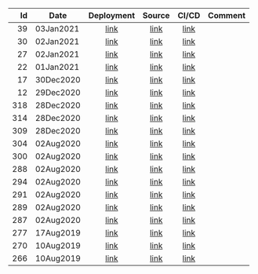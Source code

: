 | Id | Date | Deployment | Source | CI/CD | Comment |
| -: | ---- | :--------: | :----: | :---: | ------- |
| 39 | 03Jan2021 | [link](https://torbjorv.github.io/paintbobs/versions/39/) | [link](https://github.com/torbjorv/paintbobs/commit/d463f9639cd6de3d716b40d16371aea583a317bd) | [link](https://circleci.com/workflow-run/7e65afc3-0694-4d8f-8167-7568f7d07af6) | |
| 30 | 02Jan2021 | [link](https://torbjorv.github.io/paintbobs/versions/30/) | [link](https://github.com/torbjorv/paintbobs/commit/719f36d3542555ed6bc59fb70e2b5d29dfa13937) | [link](https://circleci.com/workflow-run/976acdd3-9a83-4f4d-8186-41d22c5094d8) | |
| 27 | 02Jan2021 | [link](https://torbjorv.github.io/paintbobs/versions/27/) | [link](https://github.com/torbjorv/paintbobs/commit/8959a929f36d8303c140a8281f96d9abf1d7cac5) | [link](https://circleci.com/workflow-run/7daa62b4-70d0-456c-a63c-b41122d28823) | |
| 22 | 01Jan2021 | [link](https://torbjorv.github.io/paintbobs/versions/22/) | [link](https://github.com/torbjorv/paintbobs/commit/fc090b1b1352667d53598a41f0170b22f3bdee55) | [link](https://circleci.com/workflow-run/396f9383-bb1b-4326-92f0-1b2294158a9e) | |
| 17 | 30Dec2020 | [link](https://torbjorv.github.io/paintbobs/versions/17/) | [link](https://github.com/torbjorv/paintbobs/commit/c82961bf5f98af24144798522556931a53cebe6e) | [link](https://circleci.com/workflow-run/fc603a57-cb26-4981-9c3a-a8a6e9485dec) | |
| 12 | 29Dec2020 | [link](https://torbjorv.github.io/paintbobs/versions/12/) | [link](https://github.com/torbjorv/paintbobs/commit/29ac4e7bcf8906946a9e679c2d42ff0cbd863d05) | [link](https://circleci.com/workflow-run/7e5de590-a086-4434-abde-2e4c10337c2a) | |
| 318 | 28Dec2020 | [link](https://torbjorv.github.io/shadebobs/versions/318/) | [link](https://github.com/torbjorv/shadebobs/commit/64d0059bb41a2ab695e1f48b1315618ebae218ee) | [link](https://circleci.com/workflow-run/39714d57-8c69-4dc7-bd70-07e1f733c5cc) | |
| 314 | 28Dec2020 | [link](https://torbjorv.github.io/shadebobs/versions/314/) | [link](https://github.com/torbjorv/shadebobs/commit/767b64b495e2d0ca91e3e476cfe18bd6635f1491) | [link](https://circleci.com/workflow-run/39ab1aa4-5cae-44d1-982d-f8a7ae7a2c8f) | |
| 309 | 28Dec2020 | [link](https://torbjorv.github.io/shadebobs/versions/309/) | [link](https://github.com/torbjorv/shadebobs/commit/d3b12d150d616b6e10e409bed21ef17a6de46889) | [link](https://circleci.com/workflow-run/79084fcc-6e09-4ad5-9e53-45a2eea68143) | |
| 304 | 02Aug2020 | [link](https://torbjorv.github.io/shadebobs/versions/304/) | [link](https://github.com/torbjorv/shadebobs/commit/3c6ce5ba53c7804690409c7aca174266cbdb2ed3) | [link](https://circleci.com/workflow-run/305467c0-4629-4aa1-a016-e9cd2a43adbc) | |
| 300 | 02Aug2020 | [link](https://torbjorv.github.io/shadebobs/versions/300/) | [link](https://github.com/torbjorv/shadebobs/commit/619e79fddd635d88178837ac4ad1c6bff91d435e) | [link](https://circleci.com/workflow-run/d0a288bf-6fd4-416b-aa92-b3d49a6003b1) | |
| 288 | 02Aug2020 | [link](https://torbjorv.github.io/shadebobs/versions/288/) | [link](https://github.com/torbjorv/shadebobs/commit/752aecbf3d09b650b63543814a7de603afae8ddc) | [link](https://circleci.com/workflow-run/4b79260f-cff5-4e8a-bd0e-21d0d75d9c83) | |
| 294 | 02Aug2020 | [link](https://torbjorv.github.io/shadebobs/versions/294/) | [link](https://github.com/torbjorv/shadebobs/commit/65c6f1b2401e574daafb387fdbb5079745680c7e) | [link](https://circleci.com/workflow-run/18e49960-90e8-48c8-9dc4-fbda803d4fa0) | |
| 291 | 02Aug2020 | [link](https://torbjorv.github.io/shadebobs/versions/291/) | [link](https://github.com/torbjorv/shadebobs/commit/e1c3a82218a8b40c9b5261ed81a8a7d13172d46e) | [link](https://circleci.com/workflow-run/03f02fd2-69a9-448b-a8c3-de320f110eab) | |
| 289 | 02Aug2020 | [link](https://torbjorv.github.io/shadebobs/versions/289/) | [link](https://github.com/torbjorv/shadebobs/commit/84d5fae72a1ae17a121c61421b34420d7aa563f1) | [link](https://circleci.com/workflow-run/c13fd47a-56ee-41ef-85b8-2ad54bee8e59) | |
| 287 | 02Aug2020 | [link](https://torbjorv.github.io/shadebobs/versions/287/) | [link](https://github.com/torbjorv/shadebobs/commit/038294195817f1eee6d1466185c5df5b1d8d370d) | [link](https://circleci.com/workflow-run/f12d567d-0766-48fa-9fd2-12bc73d0f8a0) | |
| 277 | 17Aug2019 | [link](https://torbjorv.github.io/shadebobs/versions/277/) | [link](https://github.com/torbjorv/shadebobs/commit/e02c72158c0b74237a759eb5167afee7b52c4b26) | [link](https://circleci.com/workflow-run/e68b96d6-ec31-4ea4-b026-1c36c99f6d8a) | |
| 270 | 10Aug2019 | [link](https://torbjorv.github.io/shadebobs/versions/270/) | [link](https://github.com/torbjorv/shadebobs/commit/abe99ec927da8f3e99b504bd773750fce1f368a4) | [link](https://circleci.com/workflow-run/43f0cc4f-9110-4222-8972-6f72c7a8cb5c) | |
| 266 | 10Aug2019 | [link](https://torbjorv.github.io/shadebobs//versions/266/) | [link](https://github.com/torbjorv/shadebobs/commit/bedd92047a27d6dddddb30e2322f7879b93d0e51) | [link](https://circleci.com/workflow-run/cb4ff996-fb68-4e79-b765-c606d015da44) | |


